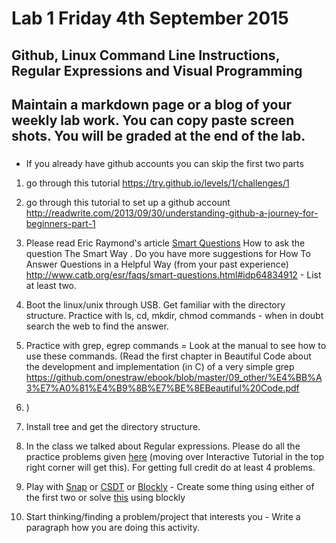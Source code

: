 # Lab 1  Friday 4th September 2015

## Github, Linux Command Line Instructions, Regular Expressions and Visual Programming

## Maintain a markdown page or a blog of your weekly lab work. You can copy paste screen shots. You will be graded at the end of the lab. 
###

- If you already have github accounts you can skip the first two parts

1. go through this tutorial https://try.github.io/levels/1/challenges/1

2. go through this tutorial to set up a github account http://readwrite.com/2013/09/30/understanding-github-a-journey-for-beginners-part-1


21. Please read Eric Raymond's article [Smart Questions](http://www.catb.org/esr/faqs/smart-questions.html) How to ask the question The Smart Way . Do you have more suggestions for How To Answer Questions in a Helpful Way (from your past experience) http://www.catb.org/esr/faqs/smart-questions.html#idp64834912  - List at least two.

3. Boot the linux/unix through USB. Get familiar with the directory structure.
Practice with ls, cd, mkdir, chmod commands - when in doubt search the web to find the answer.

31. Practice with grep, egrep commands = Look at the manual to see how to use these commands. (Read the first chapter in Beautiful Code about the development and implementation (in C) of a very simple grep https://github.com/onestraw/ebook/blob/master/09_other/%E4%BB%A3%E7%A0%81%E4%B9%8B%E7%BE%8EBeautiful%20Code.pdf 
32. )

4. Install tree and get the directory structure.

5. In the class we talked about Regular expressions. Please do all 
the practice problems given [here](http://regexone.com/) (moving over Interactive Tutorial in the top right corner will get this). For getting full credit do at least 4 problems.

6. Play with [Snap](http://snap.berkeley.edu/) or [CSDT](https://community.csdt.rpi.edu/) or
[Blockly](https://blockly-games.appspot.com/) - Create some thing using either of the first two or solve [this](https://blockly-games.appspot.com/maze?lang=en&level=10&skin=0) using blockly

7. Start thinking/finding a problem/project that interests you - Write a paragraph how you are doing this activity.
